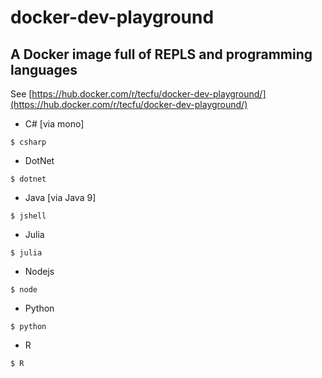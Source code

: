 # docker-dev-playground

## A Docker image full of REPLS and programming languages

See [https://hub.docker.com/r/tecfu/docker-dev-playground/](https://hub.docker.com/r/tecfu/docker-dev-playground/)

- C# [via mono]

```
$ csharp
```

- DotNet

```
$ dotnet
```

- Java [via Java 9]

```
$ jshell
```

- Julia

```
$ julia
```

- Nodejs

```
$ node
```

- Python

``` 
$ python
```

- R

```
$ R
```


